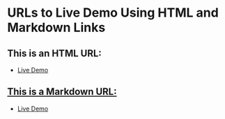 # URLs to Live Demo Using HTML and Markdown Links

## This is an HTML URL:
- <a href="https://fadyos.github.io/Owner-avatar-ILAC_-_Web-Programing_-_JavaScript/">Live Demo

## This is a Markdown URL:
- [Live Demo](https://fadyos.github.io/Owner-avatar-ILAC_-_Web-Programing_-_JavaScript/)
